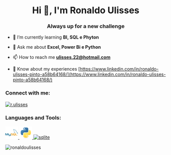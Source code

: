 <h1 align="center">Hi 👋, I'm Ronaldo Ulisses</h1>
<h3 align="center">Always up for a new challenge</h3>

- 🌱 I’m currently learning **BI, SQL e Phyton**

- 💬 Ask me about **Excel, Power Bi e Python**

- 📫 How to reach me **ulisses.22@hotmail.com**

- 📄 Know about my experiences [https://www.linkedin.com/in/ronaldo-ulisses-pinto-a58b64168/](https://www.linkedin.com/in/ronaldo-ulisses-pinto-a58b64168/)

<h3 align="left">Connect with me:</h3>
<p align="left">
<a href="https://instagram.com/r.ulisses" target="blank"><img align="center" src="https://raw.githubusercontent.com/rahuldkjain/github-profile-readme-generator/master/src/images/icons/Social/instagram.svg" alt="r.ulisses" height="30" width="40" /></a>
</p>

<h3 align="left">Languages and Tools:</h3>
<p align="left"> <a href="https://www.mysql.com/" target="_blank" rel="noreferrer"> <img src="https://raw.githubusercontent.com/devicons/devicon/master/icons/mysql/mysql-original-wordmark.svg" alt="mysql" width="40" height="40"/> </a> <a href="https://www.python.org" target="_blank" rel="noreferrer"> <img src="https://raw.githubusercontent.com/devicons/devicon/master/icons/python/python-original.svg" alt="python" width="40" height="40"/> </a> <a href="https://www.sqlite.org/" target="_blank" rel="noreferrer"> <img src="https://www.vectorlogo.zone/logos/sqlite/sqlite-icon.svg" alt="sqlite" width="40" height="40"/> </a> </p>

<p><img align="center" src="https://github-readme-stats.vercel.app/api/top-langs?username=ronaldoulisses&show_icons=true&locale=en&layout=compact" alt="ronaldoulisses" /></p>



<!---
- 👋 Hi, I’m @RonaldoUlisses
- 👀 I’m interested in ...
- 🌱 I’m currently learning ...
- 💞️ I’m looking to collaborate on ...
- 📫 How to reach me ...
- 😄 Pronouns: ...
- ⚡ Fun fact: ...


RonaldoUlisses/RonaldoUlisses is a ✨ special ✨ repository because its `README.md` (this file) appears on your GitHub profile.
You can click the Preview link to take a look at your changes.
--->
